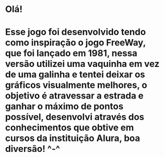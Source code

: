 <h1>Olá!<h1>
<p>Esse jogo foi desenvolvido tendo como inspiração o jogo FreeWay, que foi lançado em 1981, nessa versão utilizei uma vaquinha em vez de uma galinha e tentei deixar os gráficos visualmente melhores, o objetivo é atravessar a estrada e ganhar o máximo de pontos possível, desenvolvi através dos conhecimentos que obtive em cursos da instituição Alura, boa diversão! ^-^ </p>
